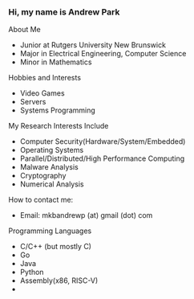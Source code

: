 ### Hi, my name is Andrew Park

About Me
* Junior at Rutgers University New Brunswick
* Major in Electrical Engineering, Computer Science
* Minor in Mathematics

Hobbies and Interests
* Video Games
* Servers
* Systems Programming

My Research Interests Include
* Computer Security(Hardware/System/Embedded)
* Operating Systems
* Parallel/Distributed/High Performance Computing
* Malware Analysis
* Cryptography
* Numerical Analysis

How to contact me:
* Email: mkbandrewp (at) gmail (dot) com

Programming Languages
* C/C++ (but mostly C)
* Go
* Java
* Python
* Assembly(x86, RISC-V)
* 
